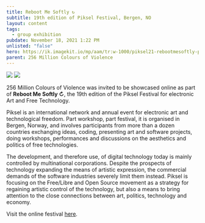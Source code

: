 ```yaml
---
title: Reboot Me Softly ↻
subtitle: 19th edition of Piksel Festival, Bergen, NO
layout: content
tags:
  - group exhibition
pubdate: November 18, 2021 1:22 PM
unlisted: "false"
hero: https://ik.imagekit.io/mp/aam/tr:w-1000/piksel21-rebootmesoftly-poster.jpeg
parent: 256 Million Colours of Violence
---
```

![](https://ik.imagekit.io/mp/aam/tr:w-1000/piksel21-rebootmesoftly-poster.jpeg)
![](https://ik.imagekit.io/mp/aam/tr:w-1000/256-for-piksel-2021.jpg)

256 Million Colours of Violence was invited to be showcased online as part of **Reboot Me Softly ↻**, the 19th edition of the Piksel Festival for electronic Art and Free Technology.

Piksel is an international network and annual event for electronic art and technological freedom. Part workshop, part festival, it is organised in Bergen, Norway, and involves participants from more than a dozen countries exchanging ideas, coding, presenting art and software projects, doing workshops, performances and discussions on the aesthetics and politics of free technologies.

The development, and therefore use, of digital technology today is mainly controlled by multinational corporations. Despite the prospects of technology expanding the means of artistic expression, the commercial demands of the software industries severely limit them instead. Piksel is focusing on the Free/Libre and Open Source movement as a strategy for regaining artistic control of the technology, but also a means to bring attention to the close connections between art, politics, technology and economy.

Visit the online festival [here](https://21.piksel.no).